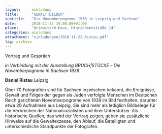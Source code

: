 ```yaml
---
layout:     einladung
title:      "GEWALT|BILDER"
subtitle:   "Die Novemberpogrome 1938 in Leipzig und Sachsen"
date:       2018-11-22 19:00:00+01:00
place:      "Ariowitsch-Haus, Hinrichsenstraße 14"
categories: einladung
attachment: "einladungen/2018-11-22-Ristau.pdf"
tag: archive
---
```


Vortrag und Gespräch

*in Verbindung mit der Ausstellung BRUCH|STÜCKE – Die Novemberpogrome in Sachsen 1938*

**Daniel Ristau**
Leipzig

Über 70 Fotografien sind für Sachsen inzwischen bekannt, die Ereignisse, Gewalt und Folgen der gegen als Juden verfolgte Menschen im Deutschen Reich gerichteten Novemberpogrome von 1938 im Bild festhalten, darunter etwa 20 Aufnahmen aus Leipzig. Sie sind mehr als lediglich Bildbelege für die Verbrechen der Nationalsozialisten und ihrer Unterstützer. Als historische Quellen, das wird der Vortrag zeigen, geben sie zusätzliche Hinweise auf die Gewaltexzesse, den Ablauf, die Beteiligten und unterschiedliche Standpunkte der Fotografen.
